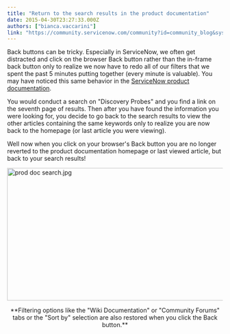 ```yaml
---
title: "Return to the search results in the product documentation"
date: 2015-04-30T23:27:33.000Z
authors: ["bianca.vaccarini"]
link: "https://community.servicenow.com/community?id=community_blog&sys_id=b9fce2a5dbd0dbc01dcaf3231f9619c2"
---
```

<p>Back buttons can be tricky. Especially in ServiceNow, we often get distracted and click on the browser Back button rather than the in-frame back button only to realize we now have to redo all of our filters that we spent the past 5 minutes putting together (every minute is valuable). You may have noticed this same behavior in the <a title="ki.servicenow.com/index.php?title=Main_Page#gsc.tab=0" href="http://wiki.servicenow.com/index.php?title=Main_Page#gsc.tab=0">ServiceNow product documentation</a>.</p><p></p><p>You would conduct a search on "Discovery Probes" and you find a link on the seventh page of results. Then after you have found the information you were looking for, you decide to go back to the search results to view the other articles containing the same keywords only to realize you are now back to the homepage (or last article you were viewing).</p><p></p><p>Well now when you click on your browser's Back button you are no longer reverted to the product documentation homepage or last viewed article, but back to your search results!</p><p></p><p></p><p><img   alt="prod doc search.jpg" class="image-0 jive-image" src="79af5842dbdc9fc03eb27a9e0f96197e.iix" style="height: 310px; width: 620px; display: block; margin-left: auto; margin-right: auto;"/></p><p></p><p style="text-align: center;">**Filtering options like the "Wiki Documentation" or "Community Forums" tabs or the "Sort by" selection are also restored when you click the Back button.**</p>